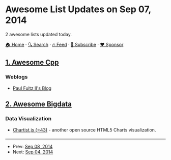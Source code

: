 # Awesome List Updates on Sep 07, 2014

2 awesome lists updated today.

[🏠 Home](/README.md) · [🔍 Search](https://www.trackawesomelist.com/search/) · [🔥 Feed](https://www.trackawesomelist.com/rss.xml) · [📮 Subscribe](https://trackawesomelist.us17.list-manage.com/subscribe?u=d2f0117aa829c83a63ec63c2f&id=36a103854c) · [❤️  Sponsor](https://github.com/sponsors/theowenyoung)



## [1. Awesome Cpp](/content/fffaraz/awesome-cpp/README.md)

### Weblogs

*   [Paul Fultz II's Blog](http://pfultz2.com/blog/)

## [2. Awesome Bigdata](/content/newTendermint/awesome-bigdata/README.md)

### Data Visualization

*   [Chartist.js (⭐43)](https://github.com/gionkunz/chartist-js) - another open source HTML5 Charts visualization.

---

- Prev: [Sep 08, 2014](/content/2014/09/08/README.md)
- Next: [Sep 04, 2014](/content/2014/09/04/README.md)